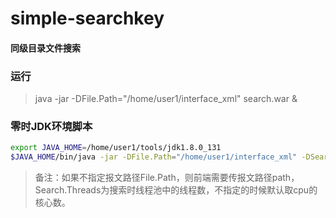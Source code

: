 # simple-searchkey
#### 同级目录文件搜索


### 运行
> java -jar -DFile.Path="/home/user1/interface_xml" search.war &

### 零时JDK环境脚本
```bash
export JAVA_HOME=/home/user1/tools/jdk1.8.0_131
$JAVA_HOME/bin/java -jar -DFile.Path="/home/user1/interface_xml" -DSearch.Threads="20" search.war &
```
> 备注：如果不指定报文路径File.Path，则前端需要传报文路径path，Search.Threads为搜索时线程池中的线程数，不指定的时候默认取cpu的核心数。
